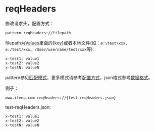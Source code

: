 # reqHeaders

修改请求头，配置方式：

	pattern reqHeaders://filepath
	
filepath为[Values](http://local.whistlejs.com/#values)里面的{key}或者本地文件(如：`e:\test\xxx`、`e:/test/xxx`、`/User/username/test/xxx`等):

	x-test1: value1 
	x-test2: value2
	x-testN: valueN

pattern参见[匹配模式](../pattern.html)，更多模式请参考[配置方式](../mode.html)，json格式参考[数据格式](../data.html)。

例子：

	www.ifeng.com reqHeaders://{test-reqHeaders.json}
	

test-reqHeaders.json:

	x-test1: value1 
	x-test2: value2
	x-testN: valueN

